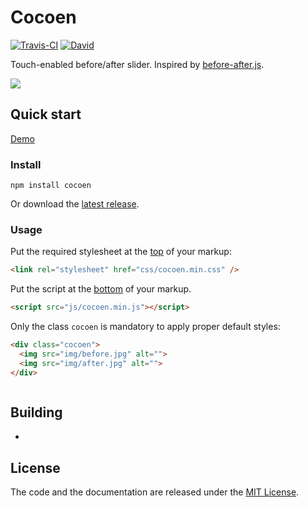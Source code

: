 # Cocoen
[![Travis-CI](https://travis-ci.org/koenoe/cocoen.svg)](https://travis-ci.org/koenoe/cocoen)
[![David](https://david-dm.org/koenoe/cocoen.svg)](https://david-dm.org)

Touch-enabled before/after slider. Inspired by [before-after.js](https://github.com/jotform/before-after.js).

![](https://github.com/koenoe/cocoen/blob/master/readme.gif)

## Quick start
[Demo](https://koenromers.com/cocoen/)

### Install
```
npm install cocoen
```
Or download the [latest release](https://github.com/koenoe/cocoen/releases).

### Usage

Put the required stylesheet at the [top](https://developer.yahoo.com/performance/rules.html#css_top) of your markup:

```html
<link rel="stylesheet" href="css/cocoen.min.css" />
```

Put the script at the [bottom](https://developer.yahoo.com/performance/rules.html#js_bottom) of your markup.

```html
<script src="js/cocoen.min.js"></script>
```

Only the class `cocoen` is mandatory to apply proper default styles:

```html
<div class="cocoen">
  <img src="img/before.jpg" alt="">
  <img src="img/after.jpg" alt="">
</div>
```

```javascript

```

## Building

-

## License

The code and the documentation are released under the [MIT License](LICENSE).
